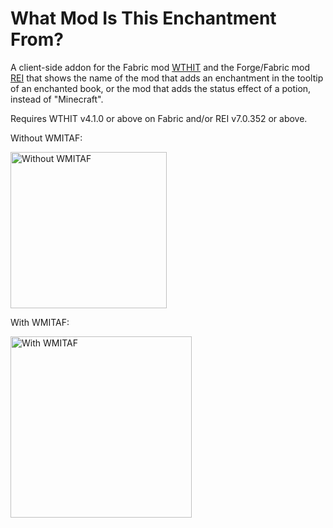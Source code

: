 # What Mod Is This Enchantment From?

A client-side addon for the Fabric mod [WTHIT](https://github.com/badasintended/wthit "What The Hell Is That?") and the Forge/Fabric mod [REI](https://github.com/shedaniel/RoughlyEnoughItems "Roughly Enough Items") that shows the name of the mod that adds an enchantment in the tooltip of an enchanted book, or the mod that adds the status effect of a potion, instead of "Minecraft".

Requires WTHIT v4.1.0 or above on Fabric and/or REI v7.0.352 or above.

Without WMITAF:

<img src="https://i.imgur.com/gVfb1dE.png" alt="Without WMITAF" width="250">

With WMITAF:

<img src="https://i.imgur.com/8K8wpqj.png" alt="With WMITAF" width="290">
